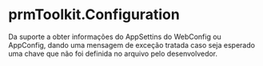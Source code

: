 # prmToolkit.Configuration
Da suporte a obter informações do AppSettins do WebConfig ou AppConfig, dando uma mensagem de exceção tratada caso seja esperado uma chave que não foi definida no arquivo pelo desenvolvedor.
